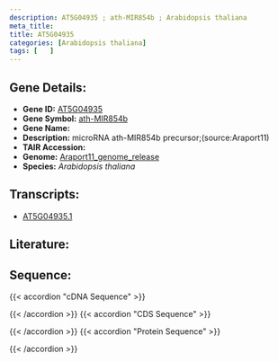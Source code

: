 ```yaml
---
description: AT5G04935 ; ath-MIR854b ; Arabidopsis thaliana
meta_title:
title: AT5G04935
categories: [Arabidopsis thaliana]
tags: [   ]
---
```


## Gene Details:
- **Gene ID:** [AT5G04935](https://www.arabidopsis.org/locus?name=AT5G04935)
- **Gene Symbol:** <u>ath-MIR854b</u>
- **Gene Name:** 
- **Description:**   microRNA ath-MIR854b precursor;(source:Araport11)
- **TAIR Accession:** 
- **Genome:** [Araport11_genome_release](https://www.arabidopsis.org/download/list?dir=Genes%2FAraport11_genome_release)
- **Species:** *Arabidopsis thaliana*

## Transcripts:
   -  [AT5G04935.1](https://www.arabidopsis.org/gene?name=AT5G04935.1)
## Literature:
## Sequence:
{{< accordion "cDNA Sequence" >}}

{{< /accordion >}}
{{< accordion "CDS Sequence" >}}

{{< /accordion >}}
{{< accordion "Protein Sequence" >}}

{{< /accordion >}}
